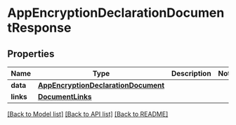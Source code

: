 # AppEncryptionDeclarationDocumentResponse

## Properties
Name | Type | Description | Notes
------------ | ------------- | ------------- | -------------
**data** | [**AppEncryptionDeclarationDocument**](AppEncryptionDeclarationDocument.md) |  | 
**links** | [**DocumentLinks**](DocumentLinks.md) |  | 

[[Back to Model list]](../README.md#documentation-for-models) [[Back to API list]](../README.md#documentation-for-api-endpoints) [[Back to README]](../README.md)


